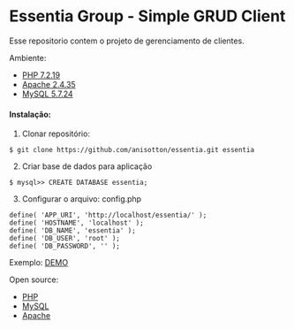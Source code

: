 #  Essentia Group - Simple GRUD Client

Esse repositorio contem o projeto de gerenciamento de clientes.

Ambiente:

- [PHP 7.2.19](https://www.php.net/)
- [Apache 2.4.35](https://httpd.apache.org/)
- [MySQL 5.7.24](https://www.mysql.com)

#### Instalação:

1) Clonar repositório:
```
$ git clone https://github.com/anisotton/essentia.git essentia
```

2) Criar base de dados para aplicação
```
$ mysql>> CREATE DATABASE essentia;
```

3) Configurar o arquivo: config.php
```
define( 'APP_URI', 'http://localhost/essentia/' );
define( 'HOSTNAME', 'localhost' );
define( 'DB_NAME', 'essentia' );
define( 'DB_USER', 'root' );
define( 'DB_PASSWORD', '' );
```

Exemplo:
[DEMO](http://essentia.isotton.com.br/)

Open source:
- [PHP](http://php.net/)
- [MySQL](https://www.mysql.com/)
- [Apache](https://www.apache.org/)